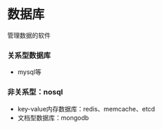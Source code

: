 # 数据库
管理数据的软件
### 关系型数据库
- mysql等
### 非关系型：nosql
- key-value内存数据库：redis、memcache、etcd
- 文档型数据库：mongodb